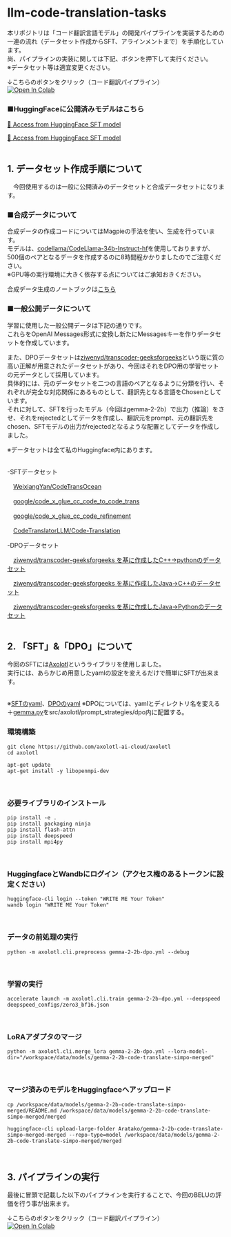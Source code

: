 # llm-code-translation-tasks
本リポジトリは「コード翻訳言語モデル」の開発パイプラインを実装するための一連の流れ（データセット作成からSFT、アラインメントまで）を手順化しています。  
尚、パイプラインの実装に関しては下記、ボタンを押下して実行ください。  
※データセット等は適宜変更ください。

↓こちらのボタンをクリック（コード翻訳パイプライン）  
[![Open In Colab](https://colab.research.google.com/assets/colab-badge.svg)](https://colab.research.google.com/github/kazukitakayamas/llm-code-translation-tasks/blob/main/BELU-score-vllm-inference.ipynb)
<br>

### ■HuggingFaceに公開済みモデルはこちら  

[🤗 Access from HuggingFace SFT model](https://huggingface.co/kazuyamaa/gemma-2-2b-sft-merged)
<br>

[🤗 Access from HuggingFace SFT model](kazuyamaa/gemma-2-2b-code-translate-dpo-merged)
<br>
<br>

## 1. データセット作成手順について

　今回使用するのは一般に公開済みのデータセットと合成データセットになります。
<br>

### ■合成データについて
合成データの作成コードについてはMagpieの手法を使い、生成を行っています。  
モデルは、[codellama/CodeLlama-34b-Instruct-hf](https://huggingface.co/codellama/CodeLlama-34b-Instruct-hf)を使用しておりますが、500個のペアとなるデータを作成するのに8時間程かかりましたのでご注意ください。  
※GPU等の実行環境に大きく依存する点についてはご承知おきください。

合成データ生成のノートブックは[こちら](https://github.com/kazukitakayamas/llm-code-translation-tasks/blob/main/datasets/magpie-code-translate.ipynb)
<br>

### ■一般公開データについて

学習に使用した一般公開データは下記の通りです。  
これらをOpenAI Messages形式に変換し新たにMessagesキーを作りデータセットを作成しています。

また、DPOデータセットは[ziwenyd/transcoder-geeksforgeeks](https://huggingface.co/datasets/ziwenyd/transcoder-geeksforgeeks)という既に質の高い正解が用意されたデータセットがあり、今回はそれをDPO用の学習セットの元データとして採用しています。  
具体的には、元のデータセットを二つの言語のペアとなるように分類を行い、それぞれが完全な対応関係にあるものとして、翻訳先となる言語をChosenとしています。  
それに対して、SFTを行ったモデル（今回はgemma-2-2b）で出力（推論）をさせ、それをrejectedとしてデータを作成し、翻訳元をprompt、元の翻訳先をchosen、SFTモデルの出力がrejectedとなるような配置としてデータを作成しました。
<br>

※データセットは全て私のHuggingface内にあります。  
<br>

 -SFTデータセット  

　[WeixiangYan/CodeTransOcean](https://huggingface.co/datasets/kazuyamaa/multi-language-messages-01)
<br>

　[google/code_x_glue_cc_code_to_code_trans](https://huggingface.co/datasets/kazuyamaa/code-translate-google_messages)
<br>

　[google/code_x_glue_cc_code_refinement](https://huggingface.co/datasets/kazuyamaa/code_x_glue_cc_code_refinement_messages)
<br>

　[CodeTranslatorLLM/Code-Translation](https://huggingface.co/datasets/kazuyamaa/CodeTranslatorLLM-Code-Translation_messages)
<br>

 -DPOデータセット  

　[ziwenyd/transcoder-geeksforgeeks を基に作成したC++→pythonのデータセット](https://huggingface.co/datasets/kazuyamaa/cpp-to-python-rlhf-dataset-ver01)
<br>

　[ziwenyd/transcoder-geeksforgeeks を基に作成したJava→C++のデータセット](https://huggingface.co/datasets/kazuyamaa/java-to-cpp-rlhf-dataset-ver01)
<br>

　[ziwenyd/transcoder-geeksforgeeks を基に作成したJava→Pythonのデータセット](https://huggingface.co/datasets/kazuyamaa/java-to-python-rlhf-dataset-ver01)
<br>
<br>

## 2. 「SFT」&「DPO」について

今回のSFTには[Axolotl](https://github.com/axolotl-ai-cloud/axolotl)というライブラリを使用しました。  
実行には、あらかじめ用意したyamlの設定を変えるだけで簡単にSFTが出来ます。  
<br>

※[SFTのyaml](https://github.com/kazukitakayamas/llm-code-translation-tasks/blob/main/sft/gemma-2-2b-config.yml)、[DPOのyaml](https://github.com/kazukitakayamas/llm-code-translation-tasks/tree/main/dpo)
※DPOについては、yamlとディレクトリ名を変える＋[gemma.py](https://github.com/kazukitakayamas/llm-code-translation-tasks/blob/main/dpo/gemma.py)をsrc/axolotl/prompt_strategies/dpo内に配置する。
<br>

### 環境構築
```
git clone https://github.com/axolotl-ai-cloud/axolotl
cd axolotl

apt-get update
apt-get install -y libopenmpi-dev
```
<br>

### 必要ライブラリのインストール
```
pip install -e .
pip install packaging ninja
pip install flash-attn
pip install deepspeed
pip install mpi4py
```
<br>

### HuggingfaceとWandbにログイン（アクセス権のあるトークンに設定ください）
```
huggingface-cli login --token "WRITE ME Your Token"
wandb login "WRITE ME Your Token"
```
<br>

### データの前処理の実行
```
python -m axolotl.cli.preprocess gemma-2-2b-dpo.yml --debug
```
<br>

### 学習の実行
```
accelerate launch -m axolotl.cli.train gemma-2-2b-dpo.yml --deepspeed deepspeed_configs/zero3_bf16.json
```
<br>

### LoRAアダプタのマージ
```
python -m axolotl.cli.merge_lora gemma-2-2b-dpo.yml --lora-model-dir="/workspace/data/models/gemma-2-2b-code-translate-simpo-merged"
```
<br>

### マージ済みのモデルをHuggingfaceへアップロード
```
cp /workspace/data/models/gemma-2-2b-code-translate-simpo-merged/README.md /workspace/data/models/gemma-2-2b-code-translate-simpo-merged/merged

huggingface-cli upload-large-folder Aratako/gemma-2-2b-code-translate-simpo-merged-merged --repo-type=model /workspace/data/models/gemma-2-2b-code-translate-simpo-merged/merged
```
<br>

## 3. パイプラインの実行
最後に冒頭で記載した以下のパイプラインを実行することで、今回のBELUの評価を行う事が出来ます。

↓こちらのボタンをクリック（コード翻訳パイプライン）  
[![Open In Colab](https://colab.research.google.com/assets/colab-badge.svg)](https://colab.research.google.com/github/kazukitakayamas/llm-code-translation-tasks/blob/main/BELU-score-vllm-inference.ipynb)
